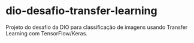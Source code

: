 # dio-desafio-transfer-learning
Projeto do desafio da DIO para classificação de imagens usando Transfer Learning com TensorFlow/Keras.
